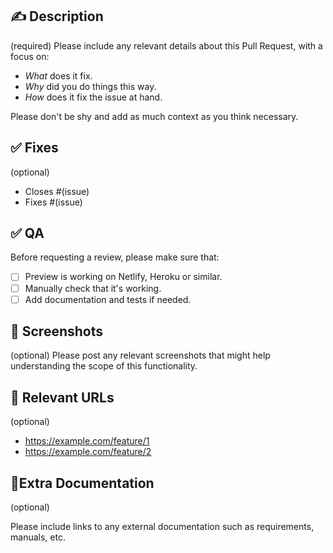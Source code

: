 ## ✍️ Description

(required) Please include any relevant details about this Pull Request, with a focus on:

- _What_ does it fix.
- _Why_ did you do things this way.
- _How_ does it fix the issue at hand.

Please don't be shy and add as much context as you think necessary.

## ✅ Fixes

(optional)

- Closes #(issue)
- Fixes #(issue)

## ✅ QA

Before requesting a review, please make sure that:

- [ ] Preview is working on Netlify, Heroku or similar.
- [ ] Manually check that it's working.
- [ ] Add documentation and tests if needed.

## 📸 Screenshots

(optional) Please post any relevant screenshots that might help understanding the scope of this functionality.

## 🔗 Relevant URLs

(optional)

* https://example.com/feature/1
* https://example.com/feature/2

## 📕Extra Documentation

(optional)

Please include links to any external documentation such as requirements, manuals, etc.
